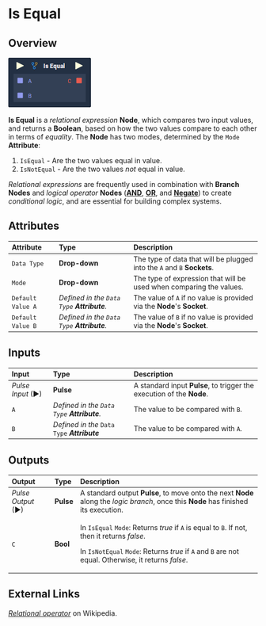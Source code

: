 # Is Equal

## Overview

![The Is Equal Node.](../../.gitbook/assets/node-is-equal.png)

**Is Equal** is a _relational expression_ **Node**, which compares two input values, and returns a **Boolean**, based on how the two values compare to each other in terms of _equality_. The **Node** has two modes, determined by the `Mode` **Attribute**:

1. `IsEqual` - Are the two values equal in value.
2. `IsNotEqual` - Are the two values _not_ equal in value.

_Relational expressions_ are frequently used in combination with **Branch Nodes** and _logical operator_ **Nodes** \([**AND**](https://docs.incari.com/incari-studio/toolbox/math/boolean/and), [**OR**](https://docs.incari.com/incari-studio/toolbox/math/boolean/or), and [**Negate**](https://docs.incari.com/incari-studio/toolbox/math/boolean/negate)\) to create _conditional logic_, and are essential for building complex systems.

## Attributes

| Attribute | Type | Description |
| :--- | :--- | :--- |
| `Data Type` | **Drop-down** | The type of data that will be plugged into the `A` and `B` **Sockets**. |
| `Mode` | **Drop-down** | The type of expression that will be used when comparing the values. |
| `Default Value A` | _Defined in the `Data Type` **Attribute**._ | The value of `A` if no value is provided via the **Node**'s **Socket**. |
| `Default Value B` | _Defined in the `Data Type` **Attribute**._ | The value of `B` if no value is provided via the **Node**'s **Socket**. |

## Inputs

| Input | Type | Description |
| :--- | :--- | :--- |
| _Pulse Input_ \(►\) | **Pulse** | A standard input **Pulse**, to trigger the execution of the **Node**. |
| `A` | _Defined in the `Data Type` **Attribute**._ | The value to be compared with `B`. |
| `B` | _Defined in the_ `Data Type` _**Attribute**_ | The value to be compared with `A`. |

## Outputs

<table>
  <thead>
    <tr>
      <th style="text-align:left">Output</th>
      <th style="text-align:left">Type</th>
      <th style="text-align:left">Description</th>
    </tr>
  </thead>
  <tbody>
    <tr>
      <td style="text-align:left"><em>Pulse Output</em> (&#x25BA;)</td>
      <td style="text-align:left"><b>Pulse</b>
      </td>
      <td style="text-align:left">A standard output <b>Pulse</b>, to move onto the next <b>Node</b> along the <em>logic branch</em>,
        once this <b>Node</b> has finished its execution.</td>
    </tr>
    <tr>
      <td style="text-align:left"><code>C</code>
      </td>
      <td style="text-align:left"><b>Bool</b>
      </td>
      <td style="text-align:left">
        <p>In <code>IsEqual</code>  <code>Mode</code>: Returns <em>true</em> if <code>A</code> is
          equal to <code>B</code>. If not, then it returns <em>false</em>.</p>
        <p>In <code>IsNotEqual</code>  <code>Mode</code>: Returns <em>true</em> if <code>A</code> and <code>B</code> are
          not equal. Otherwise, it returns <em>false</em>.</p>
      </td>
    </tr>
  </tbody>
</table>

## External Links

[_Relational operator_](https://en.wikipedia.org/wiki/Relational_operator) on Wikipedia.

